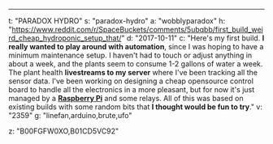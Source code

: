 ---
t: "PARADOX HYDRO"
s: "paradox-hydro"
a: "wobblyparadox"
h: "https://www.reddit.com/r/SpaceBuckets/comments/5ubqbb/first_build_weird_cheap_hydroponic_setup_that/"
d: "2017-10-11"
c: "Here's my first build. <strong>I really wanted to play around with automation</strong>, since I was hoping to have a minimum maintenance setup. I haven't had to touch or adjust anything in about a week, and the plants seem to consume 1-2 gallons of water a week. The plant health <strong>livestreams to my server</strong> where I've been tracking all the sensor data. I've been working on designing a cheap opensource control board to handle all the electronics in a more pleasant, but for now it's just managed by a <a href='http://amzn.to/2nd9OYJ'><strong>Raspberry Pi</strong></a> and some relays. All of this was based on existing builds with some random bits that <strong>I thought would be fun to try</strong>."
v: "2359"
g: "linefan,arduino,brute,ufo"

z: "B00FGFW0XO,B01CD5VC92"
